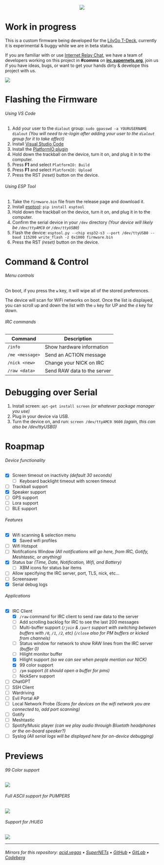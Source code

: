 <p align="center">
  <img src="./.screens/aciddrop2.png" />
</p>

# Work in progress
This is a custom firmware being developed for the [LilyGo T-Deck](https://www.lilygo.cc/products/t-deck), currently it is experimental & buggy while we are in beta status.

If you are familiar with or use [Internet Relay Chat](https://en.wikipedia.org/wiki/IRC), we have a team of developers working on this project in **#comms** on **[irc.supernets.org](irc://irc.supernets.org)**, join us if you have ideas, bugs, or want to get your hands dirty & develope this project with us.

![](./.screens/preview.png)

# Flashing the Firmware
###### Using VS Code
1. Add your user to the `dialout` group: `sudo gpasswd -a YOURUSERNAME dialout` *(You will need to re-login after adding your user to the `dialout` group for it to take affect)*
2. Install [Visual Studio Code](https://code.visualstudio.com/)
3. Install the [PlatformIO plugin](https://platformio.org/install/ide?install=vscode)
4. Hold down the trackball on the device, turn it on, and plug it in to the computer.
5. Press **F1** and select `PlatformIO: Build`
6. Press **F1** and select `PlatformIO: Upload`
7. Press the RST *(reset)* button on the device.

###### Using ESP Tool
1. Take the `firmware.bin` file from the release page and download it.
2. Install [esptool](https://pypi.org/project/esptool/): `pip install esptool`
3. Hold down the trackball on the device, turn it on, and plug it in to the computer.
4. Confirm the serial device in your `/dev` directory *(Your device will likely be `/dev/ttyAMC0` or `/dev/ttyUSB0`)*
5. Flash the device: `esptool.py --chip esp32-s3 --port /dev/ttyUSB0 --baud 115200 write_flash -z 0x1000 firmware.bin`
6. Press the RST *(reset)* button on the device.

# Command & Control
###### Menu controls
On boot, if you press the `w` key, it will wipe all of the stored preferences.

The device will scan for WiFi networks on boot. Once the list is displayed, you can scroll up and down the list with the `u` key for UP and the `d` key for down.

###### IRC commands
| Command         | Description                 |
| --------------- | --------------------------- |
| `/info`         | Show hardware information   |
| `/me <message>` | Send an ACTION message      |
| `/nick <new>`   | Change your NICK on IRC     |
| `/raw <data>`   | Send RAW data to the server |

# Debugging over Serial
1. Install screen: `apt-get install screen` *(or whatever package manager you use)*
2. Plug in your device via USB.
2. Turn the device on, and run: `screen /dev/ttyAMC0 9600` *(again, this can also be /dev/ttyUSB0)*

# Roapmap
###### Device functionality
- [X] Screen timeout on inactivity *(default 30 seconds)*
  - [ ] Keyboard backlight timeout with screen timeout
- [ ] Trackball support
- [X] Speaker support
- [ ] GPS support
- [ ] Lora support
- [ ] BLE support

###### Features
- [X] Wifi scanning & selection menu
  - [x] Saved wifi profiles
- [ ] Wifi Hotspot
- [ ] Notifcations Window *(All notifications will go here, from IRC, Gotify, Meshtastic, or anything)*
- [X] Status bar *(Time, Date, Notification, Wifi, and Battery)*
  - [ ] XBM icons for status bar items
- [ ] Allow specifying the IRC server, port, TLS, nick, etc...
- [ ] Screensaver
- [X] Serial debug logs

###### Applications
- [X] IRC Client
  - [X] `/raw` command for IRC client to send raw data to the server
  - [ ] Add scrolling backlog for IRC to see the last 200 messages
  - [ ] Multi-buffer support *(`/join` & `/part` support with switching between buffers with `/0`, `/1`, `/2`, etc)* *(`/close` also for PM buffers or kicked from channels)*
  - [ ] Status window for network to show RAW lines from the IRC server *(buffer 0)*
  - [ ] Hilight monitor buffer
  - [X] Hilight support *(so we can see when people mention our NICK)*
  - [X] 99 color support
  - [ ] `/pm` support *(it should open a buffer for pms)*
  - [ ] NickServ support
- [ ] ChatGPT
- [ ] SSH Client
- [ ] Wardriving
- [ ] Evil Portal AP
- [ ] Local Network Probe *(Scans for devices on the wifi network you are connected to, add port scanning)*
- [ ] Gotify
- [ ] Meshtastic
- [ ] Spotify/Music player *(can we play audio throuigh Bluetoth headphones or the on-board speaker?)*
- [ ] Syslog *(All serial logs will be displayed here for on-device debugging)*

# Previews
###### 99 Color support
![](./.screens/99colors.png)

###### Full ASCII support for PUMPERS
![](./.screens/ascii.png)

###### Support for /HUEG
![](./.screens/hueg.png)

___

###### Mirrors for this repository: [acid.vegas](https://git.acid.vegas/acid-drop) • [SuperNETs](https://git.supernets.org/acidvegas/acid-drop) • [GitHub](https://github.com/acidvegas/acid-drop) • [GitLab](https://gitlab.com/acidvegas/acid-drop) • [Codeberg](https://codeberg.org/acidvegas/acid-drop)
